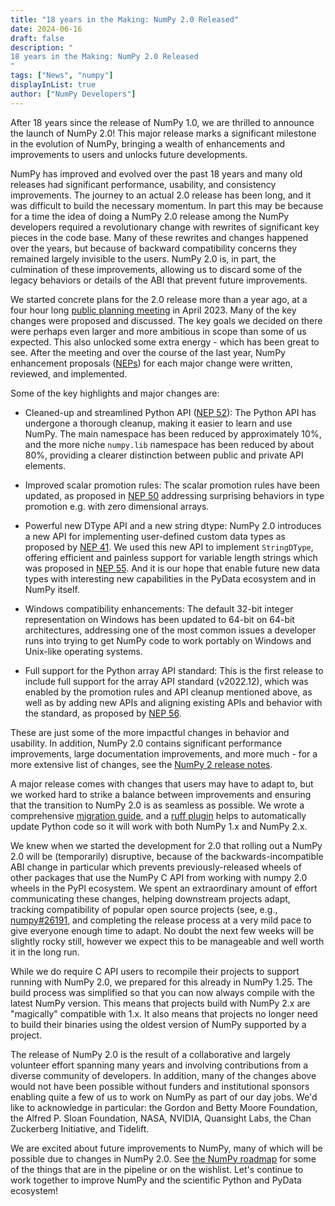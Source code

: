 ```yaml
---
title: "18 years in the Making: NumPy 2.0 Released"
date: 2024-06-16
draft: false
description: "
18 years in the Making: NumPy 2.0 Released
"
tags: ["News", "numpy"]
displayInList: true
author: ["NumPy Developers"]
---
```


After 18 years since the release of NumPy 1.0, we are thrilled to announce the
launch of NumPy 2.0! This major release marks a significant milestone in the
evolution of NumPy, bringing a wealth of enhancements and improvements to users
and unlocks future developments.

NumPy has improved and evolved over the past 18 years and many old releases had
significant performance, usability, and consistency improvements.
The journey to an actual 2.0 release has been long, and it was difficult to
build the necessary momentum. In part this may be because for a time the idea
of doing a NumPy 2.0 release among the NumPy developers required a revolutionary change with
rewrites of significant key pieces in the code base. Many of these rewrites and
changes happened over the years, but because of backward compatibility concerns
they remained largely invisible to the users. NumPy 2.0 is, in part, the
culmination of these improvements, allowing us to discard some of the legacy
behaviors or details of the ABI that prevent future improvements.

We started concrete plans for the 2.0 release more than a year ago, at a four hour
long [public planning meeting](https://github.com/numpy/archive/tree/main/2.0_developer_meeting)
in April 2023. Many of the key changes were proposed and discussed. The key goals
we decided on there were perhaps even larger and more ambitious in scope than
some of us expected. This also unlocked some extra energy - which has been great to see.
After the meeting and over the course of the last year, NumPy enhancement
proposals ([NEPs](https://numpy.org/neps/)) for each major change were written,
reviewed, and implemented.

Some of the key highlights and major changes are:

- Cleaned-up and streamlined Python API ([NEP 52](https://numpy.org/neps/nep-0052-python-api-cleanup.html)):
  The Python API has undergone a thorough cleanup, making it easier to learn
  and use NumPy. The main namespace has been reduced by approximately 10%, and
  the more niche `numpy.lib` namespace has been reduced by about 80%, providing
  a clearer distinction between public and private API elements.

- Improved scalar promotion rules: The scalar promotion rules have been
  updated, as proposed in [NEP 50](https://numpy.org/neps/nep-0050-scalar-promotion.html)
  addressing surprising behaviors in type promotion e.g. with zero dimensional arrays.

- Powerful new DType API and a new string dtype: NumPy 2.0 introduces a new API
  for implementing user-defined custom data types as proposed by
  [NEP 41](https://numpy.org/neps/nep-0041-improved-dtype-support.html). We used
  this new API to implement `StringDType`, offering efficient and painless
  support for variable length strings which was proposed in
  [NEP 55](https://numpy.org/neps/nep-0055-string_dtype.html). And it is our hope
  that enable future new data types with interesting new capabilities in the
  PyData ecosystem and in NumPy itself.

- Windows compatibility enhancements: The default 32-bit integer representation
  on Windows has been updated to 64-bit on 64-bit architectures, addressing one
  of the most common issues a developer runs into trying to get NumPy code to
  work portably on Windows and Unix-like operating systems.

- Full support for the Python array API standard: This is the first release to
  include full support for the array API standard (v2022.12), which was enabled
  by the promotion rules and API cleanup mentioned above, as well as by
  adding new APIs and aligning existing APIs and behavior with the standard,
  as proposed by [NEP 56](https://numpy.org/neps/nep-0056-array-api-main-namespace.html).

These are just some of the more impactful changes in behavior and usability. In addition,
NumPy 2.0 contains significant performance improvements, large documentation improvements,
and more much - for a more extensive list of changes, see
the [NumPy 2 release notes](https://numpy.org/devdocs/release/2.0.0-notes.html).

A major release comes with changes that users may have to adapt to, but we
worked hard to strike a balance between improvements and ensuring that the
transition to NumPy 2.0 is as seamless as possible. We wrote a comprehensive
[migration guide](https://numpy.org/devdocs/numpy_2_0_migration_guide.html),
and a [ruff plugin](https://numpy.org/devdocs/numpy_2_0_migration_guide.html#ruff-plugin)
helps to automatically update Python code so it will work with both NumPy 1.x and
NumPy 2.x.

We knew when we started the development for 2.0 that rolling out a NumPy 2.0
will be (temporarily) disruptive, because of the backwards-incompatible ABI change
in particular which prevents previously-released wheels of other packages
that use the NumPy C API from working with numpy 2.0 wheels in the PyPI ecosystem.
We spent an extraordinary amount of effort communicating these changes, helping
downstream projects adapt, tracking compatibility of popular open source projects
(see, e.g., [numpy#26191](https://github.com/numpy/numpy/issues/26191), and
completing the release process at a very mild pace to give everyone enough time
to adapt. No doubt the next few weeks will be slightly rocky still, however
we expect this to be manageable and well worth it in the long run.

While we do require C API users to recompile their projects to support running
with NumPy 2.0, we prepared for this already in NumPy 1.25. The build process was
simplified so that you can now always compile with the latest NumPy version.
This means that projects build with NumPy 2.x are "magically" compatible with
1.x. It also means that projects no longer need to build their binaries using
the oldest version of NumPy supported by a project.

The release of NumPy 2.0 is the result of a collaborative and largely volunteer
effort spanning many years and involving contributions from a diverse community
of developers. In addition, many of the changes above would not have been
possible without funders and institutional sponsors enabling quite a few of us
to work on NumPy as part of our day jobs. We'd like to acknowledge in particular:
the Gordon and Betty Moore Foundation, the Alfred P. Sloan Foundation,
NASA, NVIDIA, Quansight Labs, the Chan Zuckerberg Initiative, and Tidelift.

We are excited about future improvements to NumPy, many of which will be
possible due to changes in NumPy 2.0. See [the NumPy roadmap](https://numpy.org/neps/roadmap.html)
for some of the things that are in the pipeline or on the wishlist. Let's
continue to work together to improve NumPy and the scientific Python and PyData
ecosystem!
